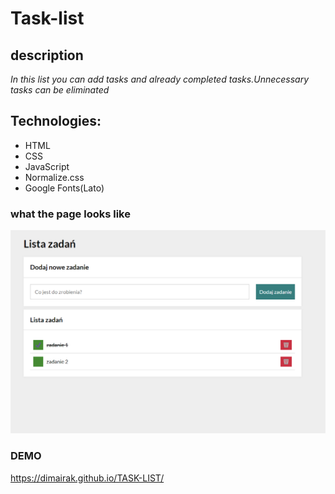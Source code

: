# Task-list

## description 
*In this list you can add tasks and already completed tasks.Unnecessary tasks can be eliminated*

## Technologies:
- HTML
- CSS
- JavaScript
- Normalize.css
- Google Fonts(Lato)

### what the page looks like
![screenshot of the page](https://github.com/DimaIrak/TASK-LIST/blob/main/images/readMe.png?raw=true)

### DEMO
https://dimairak.github.io/TASK-LIST/

